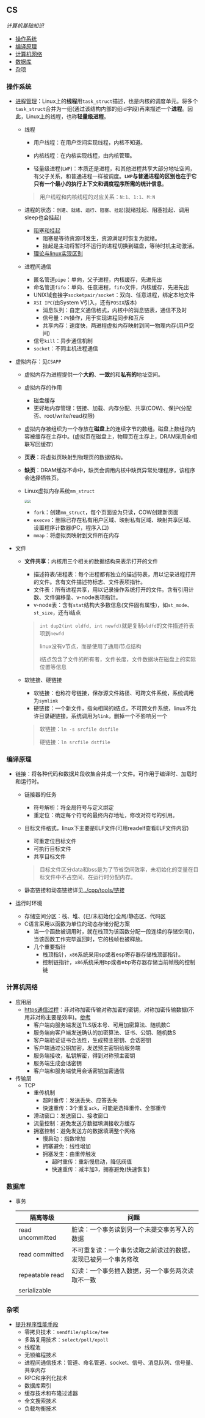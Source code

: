 ## CS

_计算机基础知识_

* [操作系统](#操作系统)
* [编译原理](#编译原理)
* [计算机网络](#计算机网络)
* [数据库](#数据库)
* [杂项](#杂项)

### 操作系统

* [进程管理](https://mp.weixin.qq.com/s/YXl6WZVzRKCfxzerJWyfrg)：Linux上的**线程**用`task_struct`描述，也是内核的调度单元。将多个`task_struct`合并为一组(通过该结构内部的组id字段)再来描述一个**进程**。因此，Linux上的线程，也称**轻量级进程**。

  * 线程

    * 用户线程：在用户空间实现线程，内核不知道。
    * 内核线程：在内核实现线程，由内核管理。

    * 轻量级进程(`LWP`)：本质还是进程，和其他进程共享大部分地址空间，有父子关系，和普通进程一样被调度。**`LWP`与普通进程的区别也在于它只有一个最小的执行上下文和调度程序所需的统计信息**。

    > 用户线程和内核线程的对应关系：`N:1`、`1:1`、`M:N`

  * 进程的状态：`创建`、`就绪`、`运行`、`阻塞`、`挂起`(就绪挂起、阻塞挂起、调用sleep也会挂起)

    * [阻塞和挂起](https://iamxpy.github.io/2017/09/20/OS%E4%B8%AD%E9%98%BB%E5%A1%9E%E4%B8%8E%E6%8C%82%E8%B5%B7%E7%9A%84%E5%8C%BA%E5%88%AB-sleep%28%29%E7%9A%84%E5%AE%9E%E7%8E%B0%E5%8E%9F%E7%90%86/)
      * 阻塞是等待资源时发生，资源满足时恢复为就绪。
      * 挂起是主动将暂时不运行的进程切换到磁盘，等待时机主动激活。
    * [理论与linux实现区别](https://unix.stackexchange.com/questions/647054/process-states-in-os-theory-vs-in-linux)

  * 进程间通信
    * 匿名管道`pipe`：单向，父子进程，内核缓存，先进先出
    * 命名管道`fifo`：单向、任意进程，`fifo`文件，内核缓存，先进先出
    * UNIX域套接字`socketpair/socket`：双向、任意进程，绑定本地文件                         
    * `XSI IPC`(由System V引入，还有`POSIX`版本) 
      * 消息队列：自定义通信格式，内核中的消息链表，通信不及时
      * 信号量：`PV`操作，用于实现进程同步和互斥
      * 共享内存：速度快，两进程虚拟内存映射到同一物理内存(用户空间)
    * 信号`kill`：异步通信机制
    * `socket`：不同主机进程通信

* 虚拟内存：见`CSAPP`

  * 虚拟内存为进程提供一个**大的**、**一致**的和**私有的**地址空间。

  * 虚拟内存的作用

    * 磁盘缓存
    * 更好地内存管理：链接、加载、内存分配、共享(COW)、保护(分配否、root/write/read权限)

  * 虚拟内存被组织为一个存放在**磁盘上**的连续字节的数组。磁盘上数组的内容被缓存在主存中。(虚拟页在磁盘上，物理页在主存上，DRAM采用全相联写回缓存)

  * **页表**：将虚拟页映射到物理页的数据结构。

  * **缺页**：DRAM缓存不命中，缺页会调用内核中缺页异常处理程序，该程序会选择牺牲页。

  * Linux虚拟内存系统`mm_struct`

    <img src="https://img-blog.csdnimg.cn/20190903100346242.png?x-oss-process=image/watermark,type_ZmFuZ3poZW5naGVpdGk,shadow_10,text_aHR0cHM6Ly9ibG9nLmNzZG4ubmV0L3psNjQ4MTAzMw==,size_16,color_FFFFFF,t_70" style="zoom:50%;" /><img src="https://img-blog.csdnimg.cn/20190903102440501.png?x-oss-process=image/watermark,type_ZmFuZ3poZW5naGVpdGk,shadow_10,text_aHR0cHM6Ly9ibG9nLmNzZG4ubmV0L3psNjQ4MTAzMw==,size_16,color_FFFFFF,t_70" style="zoom:50%;" />

    * `fork`：创建`mm_struct`，每个页面设为只读，COW创建新页面
    * `execve`：删除已存在私有用户区域、映射私有区域、映射共享区域、设置程序计数器(PC，程序入口)
    * `mmap`：将虚拟页映射到文件所在内存

* 文件

  * **文件共享**：内核用三个相关的数据结构来表示打开的文件

    * 描述符表/进程表：每个进程都有独立的描述符表，用以记录进程打开的文件。含有文件描述符标志、文件表项指针。
    * 文件表：所有进程共享，用以记录操作系统打开的文件。含有引用计数、文件偏移量、v-node表项指针。
    * v-node表：含有`stat`结构大多数信息(文件固有属性)，如`st_mode`、`st_size`，还有i结点

    > `int dup2(int oldfd, int newfd)`就是复制`oldfd`的文件描述符表项到`newfd`
    >
    > linux没有v节点，而是使用了通用i节点结构
    >
    > i结点包含了文件的所有者，文件长度，文件数据块在磁盘上的实际位置等信息
    
  * 软链接、硬链接

    * 软链接：也称符号链接，保存源文件路径、可跨文件系统，系统调用为`symlink`
    * 硬链接：一个新文件，指向相同的i结点，不可跨文件系统，linux不允许目录硬链接。系统调用为`link`，删掉一个不影响另一个

    > 软链接：`ln -s srcfile dstfile`
    >
    > 硬链接：`ln srcfile dstfile`

### 编译原理

* 链接：将各种代码和数据片段收集合并成一个文件。可作用于编译时、加载时和运行时。

  * 链接器的任务

    * 符号解析：将全局符号与定义绑定
    * 重定位：确定每个符号的最终内存地址，修改对符号的引用。

  * 目标文件格式，linux下主要是ELF文件(可用readelf查看ELF文件内容)

    * 可重定位目标文件
    * 可执行目标文件
    * 共享目标文件

    > 目标文件区分data和bss是为了节省空间效率，未初始化的变量在目标文件中不占空间，在运行时分配内存。

  * 静态链接和动态链接详见[../cpp/tools/链接](../cpp/tools.md)
  
* 运行时环境

  * 存储空间分区：栈、堆、(已/未初始化)全局/静态区、代码区
  * C语言采用以函数为单位的动态存储分配方案
    * 当一个函数被调用时，就在栈顶为该函数分配一段连续的存储空间()，当该函数工作完毕返回时，它的栈帧也被释放。
    * 几个重要指针
      * 栈顶指针，`x86`系统采用sp或者esp寄存器存储栈顶部指针。
      * 控制链指针，`x86`系统采用bp或者ebp寄存器存储当前帧栈的控制链

### 计算机网络

* 应用层
  * [https通信过程](https://blog.csdn.net/weixin_44233929/article/details/105850317)：非对称加密传输对称加密的密钥，对称加密传输数据(不用非对称主要是效率)。[参考](https://zhuanlan.zhihu.com/p/36981565)
    * 客户端向服务端发送TLS版本号、可用加密算法、随机数C
    * 服务端向客户端发送确认的加密算法、证书、公钥、随机数S
    * 客户端验证证书合法性，生成预主密钥、会话密钥
    * 客户端通过公钥加密，发送预主密钥给服务端
    * 服务端接收，私钥解密，得到对称预主密钥
    * 服务端生成会话密钥
    * 客户端和服务端使用会话密钥加密通信
* 传输层
  * TCP
    * 重传机制
      * 超时重传：发送丢失、应答丢失
      * 快速重传：3个重复`ack`，可能是选择重传、全部重传
    * 滑动窗口：发送窗口、接收窗口
    * 流量控制：避免发送方数据填满接收方缓存
    * 拥塞控制：避免发送方的数据填满整个网络
      * 慢启动：指数增加
      * 拥塞避免：线性增加
      * 拥塞发生：由重传触发
        * 超时重传：重新慢启动，降低阀值
        * 快速重传：减半加3，拥塞避免(快速恢复)

### 数据库

* 事务

  | 隔离等级         | 问题                                                         |
  | ---------------- | ------------------------------------------------------------ |
  | read uncommitted | 脏读：一个事务读到另一个未提交事务写入的数据                 |
  | read committed   | 不可重复读：一个事务读取之前读过的数据，发现已被另一个事务修改 |
  | repeatable read  | 幻读：一个事务插入数据，另一个事务两次读取不一致             |
  | serializable     |                                                              |

### 杂项

* [提升程序性能手段](https://mp.weixin.qq.com/s/QESU-0wWVP4EsMS629awpw)
  * 零拷贝技术：`sendfile/splice/tee`
  * 多路复用技术：`select/poll/epoll`
  * 线程池
  * 无锁编程技术
  * 进程间通信技术：管道、命名管道、socket、信号、消息队列、信号量、共享内存
  * RPC和序列化技术
  * 数据库索引
  * 缓存技术和布隆过滤器
  * 全文搜索技术
  * 负载均衡技术

